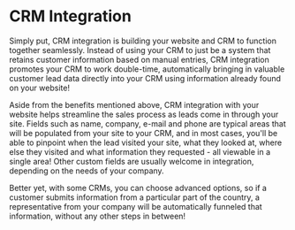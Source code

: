 # CRM Integration

Simply put, CRM integration is building your website and CRM to function together seamlessly. Instead of using your CRM to just be a system that retains customer information based on manual entries, CRM integration promotes your CRM to work double-time, automatically bringing in valuable customer lead data directly into your CRM using information already found on your website!

Aside from the benefits mentioned above, CRM integration with your website helps streamline the sales process as leads come in through your site. Fields such as name, company, e-mail and phone are typical areas that will be populated from your site to your CRM, and in most cases, you'll be able to pinpoint when the lead visited your site, what they looked at, where else they visited and what information they requested - all viewable in a single area! Other custom fields are usually welcome in integration, depending on the needs of your company.

Better yet, with some CRMs, you can choose advanced options, so if a customer submits information from a particular part of the country, a representative from your company will be automatically funneled that information, without any other steps in between!
